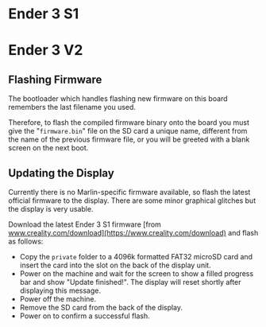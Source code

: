 # Ender 3 S1

# Ender 3 V2

## Flashing Firmware

The bootloader which handles flashing new firmware on this board remembers the last filename you used.

Therefore, to flash the compiled firmware binary onto the board you must give the "`firmware.bin`" file on the SD card a unique name, different from the name of the previous firmware file, or you will be greeted with a blank screen on the next boot.

## Updating the Display

Currently there is no Marlin-specific firmware available, so flash the latest official firmware to the display. There are some minor graphical glitches but the display is very usable.

Download the latest Ender 3 S1 firmware [from www.creality.com/download](https://www.creality.com/download) and flash as follows:

- Copy the `private` folder to a 4096k formatted FAT32 microSD card and insert the card into the slot on the back of the display unit.
- Power on the machine and wait for the screen to show a filled progress bar and show "Update finished!". The display will reset shortly after displaying this message.
- Power off the machine.
- Remove the SD card from the back of the display.
- Power on to confirm a successful flash.

